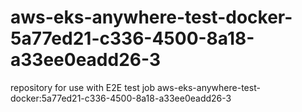 # aws-eks-anywhere-test-docker-5a77ed21-c336-4500-8a18-a33ee0eadd26-3
repository for use with E2E test job aws-eks-anywhere-test-docker:5a77ed21-c336-4500-8a18-a33ee0eadd26-3
